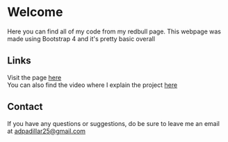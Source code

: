 # Welcome

Here you can find all of my code from my redbull page. This webpage was made using Bootstrap 4 and it's pretty basic overall

## Links

Visit the page [here](https://musing-lichterman-3d0cc7.netlify.app/)\
You can also find the video where I explain the project [here](https://youtu.be/lkTfoW0NCrY)

## Contact

If you have any questions or suggestions, do be sure to leave me an email at adpadillar25@gmail.com
